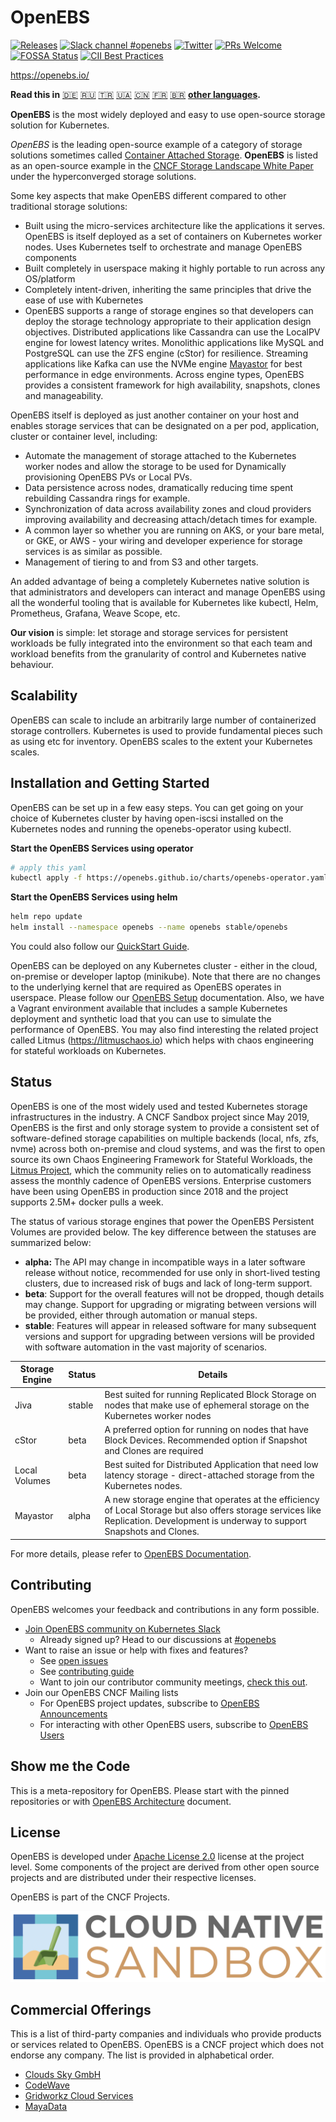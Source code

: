 # OpenEBS

[![Releases](https://img.shields.io/github/release/openebs/openebs/all.svg?style=flat-square)](https://github.com/openebs/openebs/releases)
[![Slack channel #openebs](https://img.shields.io/badge/slack-openebs-brightgreen.svg?logo=slack)](https://kubernetes.slack.com/messages/openebs)
[![Twitter](https://img.shields.io/twitter/follow/openebs.svg?style=social&label=Follow)](https://twitter.com/intent/follow?screen_name=openebs)
[![PRs Welcome](https://img.shields.io/badge/PRs-welcome-brightgreen.svg?style=flat-square)](https://github.com/openebs/openebs/blob/master/CONTRIBUTING.md)
[![FOSSA Status](https://app.fossa.com/api/projects/git%2Bgithub.com%2Fopenebs%2Fopenebs.svg?type=shield)](https://app.fossa.com/projects/git%2Bgithub.com%2Fopenebs%2Fopenebs?ref=badge_shield)
[![CII Best Practices](https://bestpractices.coreinfrastructure.org/projects/1754/badge)](https://bestpractices.coreinfrastructure.org/projects/1754)

https://openebs.io/

**Read this in**
[🇩🇪](translations/README.de.md)	
[🇷🇺](translations/README.ru.md)	
[🇹🇷](translations/README.tr.md)	
[🇺🇦](translations/README.ua.md)	
[🇨🇳](translations/README.zh.md)	
[🇫🇷](translations/README.fr.md)
[🇧🇷](translations/README.pt-BR.md)
**[other languages](translations/#readme).**

**OpenEBS** is the most widely deployed and easy to use open-source storage solution for Kubernetes.

*OpenEBS* is the leading open-source example of a category of storage solutions sometimes called [Container Attached Storage](https://www.cncf.io/blog/2018/04/19/container-attached-storage-a-primer/). **OpenEBS** is listed as an open-source example in the [CNCF Storage Landscape White Paper](https://github.com/cncf/sig-storage/blob/master/CNCF%20Storage%20Landscape%20-%20White%20Paper.pdf) under the hyperconverged storage solutions.

Some key aspects that make OpenEBS different compared to other traditional storage solutions:
- Built using the micro-services architecture like the applications it serves. OpenEBS is itself deployed as a set of containers on Kubernetes worker nodes. Uses Kubernetes tself to orchestrate and manage OpenEBS components
- Built completely in userspace making it highly portable to run across any OS/platform
- Completely intent-driven, inheriting the same principles that drive the ease of use with Kubernetes
- OpenEBS supports a range of storage engines so that developers can deploy the storage technology appropriate to their application design objectives. Distributed applications like Cassandra can use the LocalPV engine for lowest latency writes. Monolithic applications like MySQL and PostgreSQL can use the ZFS engine (cStor) for resilience. Streaming applications like Kafka can use the NVMe engine [Mayastor](https://github.com/openebs/Mayastor) for best performance in edge environments. Across engine types, OpenEBS provides a consistent framework for high availability, snapshots, clones and manageability.

OpenEBS itself is deployed as just another container on your host and enables storage services that can be designated on a per pod, application, cluster or container level, including:
- Automate the management of storage attached to the Kubernetes worker nodes and allow the storage to be used for Dynamically provisioning OpenEBS PVs or Local PVs.
- Data persistence across nodes, dramatically reducing time spent rebuilding Cassandra rings for example.
- Synchronization of data across availability zones and cloud providers improving availability and decreasing attach/detach times for example.
- A common layer so whether you are running on AKS, or your bare metal, or GKE, or AWS - your wiring and developer experience for storage services is as similar as possible.
- Management of tiering to and from S3 and other targets.

An added advantage of being a completely Kubernetes native solution is that administrators and developers can interact and manage OpenEBS using all the wonderful tooling that is available for Kubernetes like kubectl, Helm, Prometheus, Grafana, Weave Scope, etc.

**Our vision** is simple: let storage and storage services for persistent workloads be fully integrated into the environment so that each team and workload benefits from the granularity of control and Kubernetes native behaviour. 

## Scalability

OpenEBS can scale to include an arbitrarily large number of containerized storage controllers. Kubernetes is used to provide fundamental pieces such as using etc for inventory. OpenEBS scales to the extent your Kubernetes scales.

## Installation and Getting Started

OpenEBS can be set up in a few easy steps. You can get going on your choice of Kubernetes cluster by having open-iscsi installed on the Kubernetes nodes and running the openebs-operator using kubectl.

**Start the OpenEBS Services using operator**
```bash
# apply this yaml
kubectl apply -f https://openebs.github.io/charts/openebs-operator.yaml
```

**Start the OpenEBS Services using helm**
```bash
helm repo update
helm install --namespace openebs --name openebs stable/openebs
```

You could also follow our [QuickStart Guide](https://docs.openebs.io/docs/overview.html).

OpenEBS can be deployed on any Kubernetes cluster - either in the cloud, on-premise or developer laptop (minikube). Note that there are no changes to the underlying kernel that are required as OpenEBS operates in userspace.  Please follow our [OpenEBS Setup](https://docs.openebs.io/docs/overview.html) documentation. Also, we have a Vagrant environment available that includes a sample Kubernetes deployment and synthetic load that you can use to simulate the performance of OpenEBS. You may also find interesting the related project called Litmus (https://litmuschaos.io) which helps with chaos engineering for stateful workloads on Kubernetes.

## Status

OpenEBS is one of the most widely used and tested Kubernetes storage infrastructures in the industry. A CNCF Sandbox project since May 2019, OpenEBS is the first and only storage system to provide a consistent set of software-defined storage capabilities on multiple backends (local, nfs, zfs, nvme) across both on-premise and cloud systems, and was the first to open source its own Chaos Engineering Framework for Stateful Workloads, the [Litmus Project](https://litmuschaos.io), which the community relies on to automatically readiness assess the monthly cadence of OpenEBS versions. Enterprise customers have been using OpenEBS in production since 2018 and the project supports 2.5M+ docker pulls a week.

The status of various storage engines that power the OpenEBS Persistent Volumes are provided below. The key difference between the statuses are summarized below:
- **alpha:** The API may change in incompatible ways in a later software release without notice, recommended for use only in short-lived testing clusters, due to increased risk of bugs and lack of long-term support.
- **beta**: Support for the overall features will not be dropped, though details may change. Support for upgrading or migrating between versions will be provided, either through automation or manual steps.
- **stable**: Features will appear in released software for many subsequent versions and support for upgrading between versions will be provided with software automation in the vast majority of scenarios.


| Storage Engine | Status | Details |
|---|---|---|
| Jiva | stable | Best suited for running Replicated Block Storage on nodes that make use of ephemeral storage on the Kubernetes worker nodes |
| cStor | beta | A preferred option for running on nodes that have Block Devices. Recommended option if Snapshot and Clones are required |
| Local Volumes | beta | Best suited for Distributed Application that need low latency storage - direct-attached storage from the Kubernetes nodes. |
| Mayastor | alpha | A new storage engine that operates at the efficiency of Local Storage but also offers storage services like Replication. Development is underway to support Snapshots and Clones. |

For more details, please refer to [OpenEBS Documentation](https://docs.openebs.io/docs/next/quickstart.html).

## Contributing

OpenEBS welcomes your feedback and contributions in any form possible.

- [Join OpenEBS community on Kubernetes Slack](https://kubernetes.slack.com)
  - Already signed up? Head to our discussions at [#openebs](https://kubernetes.slack.com/messages/openebs/)
- Want to raise an issue or help with fixes and features?
  - See [open issues](https://github.com/openebs/openebs/issues)
  - See [contributing guide](./CONTRIBUTING.md)
  - Want to join our contributor community meetings, [check this out](./community/README.md).
- Join our OpenEBS CNCF Mailing lists
  - For OpenEBS project updates, subscribe to [OpenEBS Announcements](https://lists.cncf.io/g/cncf-openebs-announcements)
  - For interacting with other OpenEBS users, subscribe to [OpenEBS Users](https://lists.cncf.io/g/cncf-openebs-users)

## Show me the Code

This is a meta-repository for OpenEBS. Please start with the pinned repositories or with [OpenEBS Architecture](./contribute/design/README.md) document. 

## License

OpenEBS is developed under [Apache License 2.0](https://github.com/openebs/openebs/blob/master/LICENSE) license at the project level. Some components of the project are derived from other open source projects and are distributed under their respective licenses.

OpenEBS is part of the CNCF Projects.

[![CNCF Sandbox Project](https://raw.githubusercontent.com/cncf/artwork/master/other/cncf-sandbox/horizontal/color/cncf-sandbox-horizontal-color.png)](https://landscape.cncf.io/selected=open-ebs)

## Commercial Offerings

This is a list of third-party companies and individuals who provide products or services related to OpenEBS. OpenEBS is a CNCF project which does not endorse any company. The list is provided in alphabetical order.
- [Clouds Sky GmbH](https://cloudssky.com/en/)
- [CodeWave](https://codewave.eu/)
- [Gridworkz Cloud Services](https://gridworkz.com/)
- [MayaData](https://mayadata.io/)
